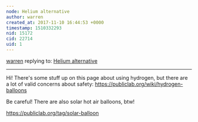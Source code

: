 ```yaml
---
node: Helium alternative
author: warren
created_at: 2017-11-10 16:44:53 +0000
timestamp: 1510332293
nid: 15172
cid: 22714
uid: 1
---
```




[warren](../profile/warren) replying to: [Helium alternative](../notes/mrw0116/11-10-2017/helium-alternative)

----
Hi! There's some stuff up on this page about using hydrogen, but there are a lot of valid concerns about safety: https://publiclab.org/wiki/hydrogen-balloons

Be careful! There are also solar hot air balloons, btw! 

https://publiclab.org/tag/solar-balloon